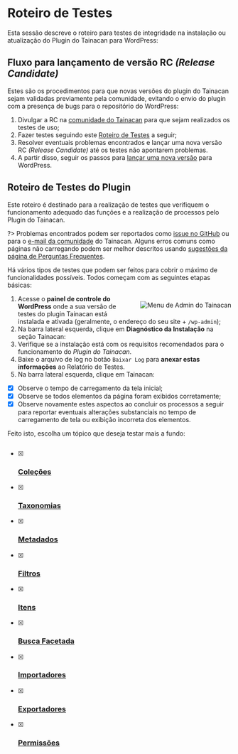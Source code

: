 # Roteiro de Testes

Esta sessão descreve o roteiro para testes de integridade na instalação ou atualização do Plugin do Tainacan para WordPress:

## Fluxo para lançamento de versão RC *(Release Candidate)*

Estes são os procedimentos para que novas versões do plugin do Tainacan sejam validadas previamente pela comunidade, evitando o envio do plugin com a presença de bugs para o repositório do WordPress:

1. Divulgar a RC na [comunidade do Tainacan](https://lists.riseup.net/www/subscribe/tainacan) para que sejam realizados os testes de uso;
2. Fazer testes seguindo este [Roteiro de Testes](#roteiro-de-testes-do-plugin) a seguir;
3. Resolver eventuais problemas encontrados e lançar uma nova versão RC *(Release Candidate)* até os testes não apontarem problemas.
4. A partir disso, seguir os passos para [lançar uma nova versão](/dev/release.md) para WordPress.

## Roteiro de Testes do Plugin

Este roteiro é destinado para a realização de testes que verifiquem o funcionamento adequado das funções e a realização de processos pelo Plugin do Tainacan.

?> Problemas encontrados podem ser reportados como [issue no GitHub](https://github.com/tainacan/tainacan/issues ':ignore') ou para o [e-mail da comunidade](mailto:tainacan@lists.riseup.net ':ignore') do Tainacan. Alguns erros comuns como páginas não carregando podem ser melhor descritos usando [sugestões da página de Perguntas Frequentes](/pt-br/faq#acho-que-encontrei-um-erro-como-devo-proceder).

Há vários tipos de testes que podem ser feitos para cobrir o máximo de funcionalidades possíveis. Todos começam com as seguintes etapas básicas:


<div style="float: right; margin-left: 32px;">

![Menu de Admin do Tainacan](/_assets/images/release-testing-1.png)

</div>

1. Acesse o **painel de controle do WordPress** onde a sua versão de testes do plugin Tainacan está instalada e ativada (geralmente, o endereço do seu site + `/wp-admin`);
2. Na barra lateral esquerda, clique em **Diagnóstico da Instalação** na seção Tainacan:
  1. Verifique se a instalação está com os requisitos recomendados para o funcionamento do *Plugin do Tainacan*.
  2. Baixe o arquivo de log no botão `Baixar Log` para **anexar estas informações** ao Relatório de Testes.
3. Na barra lateral esquerda, clique em Tainacan:
  - [x] Observe o tempo de carregamento da tela inicial;
  - [x] Observe se todos elementos da página foram exibidos corretamente;
  - [x] Observe novamente estes aspectos ao concluir os processos a seguir para reportar eventuais alterações substanciais no tempo de carregamento de tela ou exibição incorreta dos elementos.

Feito isto, escolha um tópico que deseja testar mais a fundo:

<div style="column-count: 2; column-width: 250px;">

- [x] ### [Coleções](/pt-br/testing-collections.md)
- [x] ### [Taxonomias](/pt-br/testing-taxonomies.md)
- [x] ### [Metadados](/pt-br/testing-metadata.md)
- [x] ### [Filtros](/pt-br/testing-filters.md)
- [x] ### [Itens](/pt-br/testing-items.md)
- [x] ### [Busca Facetada](/pt-br/testing-search.md)
- [x] ### [Importadores](/pt-br/testing-importers.md)
- [x] ### [Exportadores](/pt-br/testing-exporters.md)
- [x] ### [Permissões](/pt-br/testing-capabilities.md)

</div>
